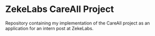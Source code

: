 # ZekeLabs CareAll Project
Repository containing my implementation of the CareAll project as an application for an intern post at ZekeLabs.
